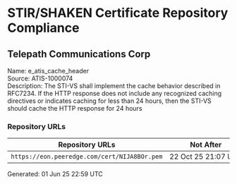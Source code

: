 # STIR/SHAKEN Certificate Repository Compliance

## Telepath Communications Corp

Name: e_atis_cache_header\
Source: ATIS-1000074\
Description: The STI-VS shall implement the cache behavior described in RFC7234. If the HTTP response does not include any recognized caching directives or indicates caching for less than 24 hours, then the STI-VS should cache the HTTP response for 24 hours
### Repository URLs

| Repository URLs | Not After |  Problems | Link |
|-----------------|-----------|-----------|------|
| `https://eon.peeredge.com/cert/NIJA8BOr.pem` | 22&#160;Oct&#160;25&#160;21:07&#160;UTC | true | [view](../../REPOS/99ba65689bf37c94b3803b0d51e0207a559a263f/README.md) |


Generated: 01 Jun 25 22:59 UTC